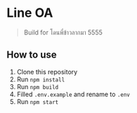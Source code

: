 # Line OA

> Build for โดนพี่ข้าวลากมา 5555

## How to use

1. Clone this repository
2. Run `npm install`
3. Run `npm build`
4. Filled `.env.example` and rename to `.env`
5. Run `npm start`

